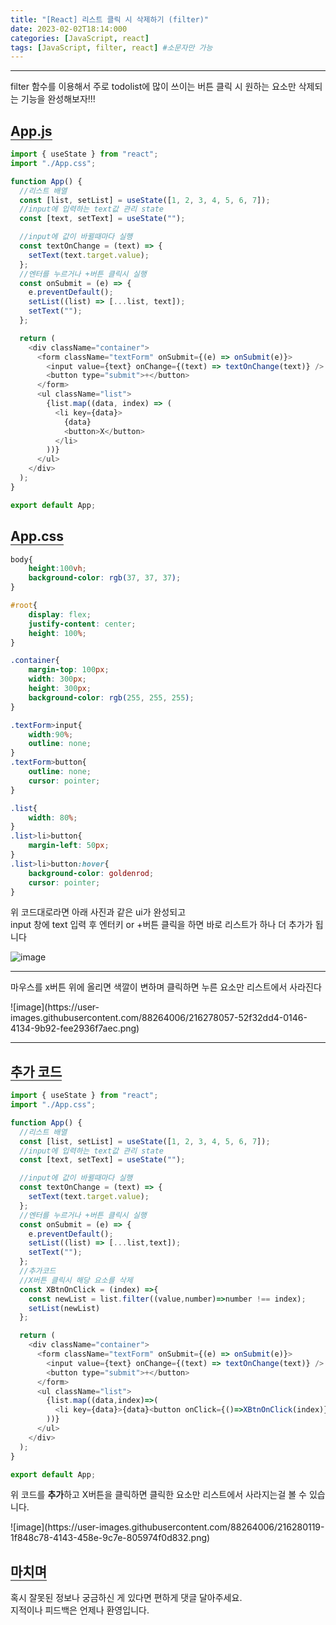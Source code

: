 ```yaml
---
title: "[React] 리스트 클릭 시 삭제하기 (filter)"
date: 2023-02-02T18:14:000
categories: [JavaScript, react]
tags: [JavaScript, filter, react] #소문자만 가능
---
```


---

<span>filter 함수를 이용해서 주로 todolist에 많이 쓰이는 버튼 클릭 시 원하는 요소만 삭제되는 기능을 완성해보자!!!</span>

## <b style="border-bottom:2px solid gray">App.js</b>

```javascript
import { useState } from "react";
import "./App.css";

function App() {
  //리스트 배열
  const [list, setList] = useState([1, 2, 3, 4, 5, 6, 7]);
  //input에 입력하는 text값 관리 state
  const [text, setText] = useState("");

  //input에 값이 바뀔때마다 실행
  const textOnChange = (text) => {
    setText(text.target.value);
  };
  //엔터를 누르거나 +버튼 클릭시 실행
  const onSubmit = (e) => {
    e.preventDefault();
    setList((list) => [...list, text]);
    setText("");
  };

  return (
    <div className="container">
      <form className="textForm" onSubmit={(e) => onSubmit(e)}>
        <input value={text} onChange={(text) => textOnChange(text)} />
        <button type="submit">+</button>
      </form>
      <ul className="list">
        {list.map((data, index) => (
          <li key={data}>
            {data}
            <button>X</button>
          </li>
        ))}
      </ul>
    </div>
  );
}

export default App;
```

## <b style="border-bottom:2px solid gray">App.css</b>

```css
body{
    height:100vh;
    background-color: rgb(37, 37, 37);
}

#root{
    display: flex;
    justify-content: center;
    height: 100%;
}

.container{
    margin-top: 100px;
    width: 300px;
    height: 300px;
    background-color: rgb(255, 255, 255);
}

.textForm>input{
    width:90%;
    outline: none;
}
.textForm>button{
    outline: none;
    cursor: pointer;
}

.list{
    width: 80%;
}
.list>li>button{
    margin-left: 50px;
}
.list>li>button:hover{
    background-color: goldenrod;
    cursor: pointer;
}
```

<span>위 코드대로라면 아래 사진과 같은 ui가 완성되고</span><br/>
<span>input 창에 text 입력 후 엔터키 or +버튼 클릭을 하면 바로 리스트가 하나 더 추가가 됩니다</span>

![image](https://user-images.githubusercontent.com/88264006/216276223-01fbcb1d-e37e-47fc-b224-066131fd694e.png)

***
<p>마우스를 x버튼 위에 올리면 색깔이 변하며 클릭하면 누른 요소만 리스트에서 사라진다</p>
![image](https://user-images.githubusercontent.com/88264006/216278057-52f32dd4-0146-4134-9b92-fee2936f7aec.png)

***
## <b style="border-bottom:2px solid gray">추가 코드</b>
```javascript
import { useState } from "react";
import "./App.css";

function App() {
  //리스트 배열
  const [list, setList] = useState([1, 2, 3, 4, 5, 6, 7]);
  //input에 입력하는 text값 관리 state
  const [text, setText] = useState("");

  //input에 값이 바뀔때마다 실행
  const textOnChange = (text) => {
    setText(text.target.value);
  };
  //엔터를 누르거나 +버튼 클릭시 실행
  const onSubmit = (e) => {
    e.preventDefault();
    setList((list) => [...list,text]);
    setText("");
  };
  //추가코드
  //X버튼 클릭시 해당 요소를 삭제
  const XBtnOnClick = (index) =>{
    const newList = list.filter((value,number)=>number !== index);
    setList(newList)
  };

  return (
    <div className="container">
      <form className="textForm" onSubmit={(e) => onSubmit(e)}>
        <input value={text} onChange={(text) => textOnChange(text)} />
        <button type="submit">+</button>
      </form>
      <ul className="list">
        {list.map((data,index)=>(
          <li key={data}>{data}<button onClick={()=>XBtnOnClick(index)}>X</button></li>
        ))}
      </ul>
    </div>
  );
}

export default App;
```
<p>위 코드를 <b>추가</b>하고 X버튼을 클릭하면 클릭한 요소만 리스트에서 사라지는걸 볼 수 있습니다.</p>
![image](https://user-images.githubusercontent.com/88264006/216280119-1f848c78-4143-458e-9c7e-805974f0d832.png)

## <b style="border-bottom:2px solid gray"><b>마치며</b></b>
<P>혹시 잘못된 정보나 궁금하신 게 있다면 편하게 댓글 달아주세요.<br/>
지적이나 피드백은 언제나 환영입니다.</p>